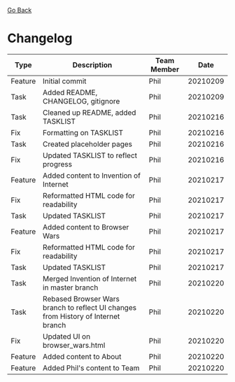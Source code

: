 [Go Back](README.md)

# Changelog

**Type** | **Description** | **Team Member** | **Date**
------ | ------ | ------ | ------
Feature | Initial commit | Phil | 20210209
Task | Added README, CHANGELOG, gitignore | Phil | 20210209
Task | Cleaned up README, added TASKLIST | Phil | 20210216
Fix | Formatting on TASKLIST | Phil | 20210216
Task | Created placeholder pages | Phil | 20210216
Fix | Updated TASKLIST to reflect progress | Phil | 20210216
Feature | Added content to Invention of Internet | Phil | 20210217
Fix | Reformatted HTML code for readability | Phil | 20210217
Task | Updated TASKLIST | Phil | 20210217
Feature | Added content to Browser Wars | Phil | 20210217
Fix | Reformatted HTML code for readability | Phil | 20210217
Task | Updated TASKLIST | Phil | 20210217
Task | Merged Invention of Internet in master branch | Phil | 20210220 
Task | Rebased Browser Wars branch to reflect UI changes from History of Internet branch | Phil | 20210220
Fix | Updated UI on browser_wars.html | Phil | 20210220
Feature | Added content to About | Phil | 20210220
Feature | Added Phil's content to Team | Phil | 20210220
